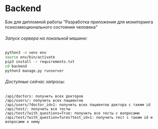 # Backend

Бэк для дипломной работы "Разработка приложения для мониторинга психоэмоционального состояния человека"

###### Запуск сервера на локальной машине:

```bash
python3 -m venv env
source env/bin/activate
pip3 install -r requirements.txt
cd backend
python3 manage.py runserver

```

###### Доступные сейчас запросы:
```url
/api/doctors: получить всех докторов
/api/users/: получить всех пациентов
/api/users/?doctor_id=1: получить всех пациентов доктора с таким id
/api/test/: получить все тесты
/api/test/?with_questions=True: получить все тесты с вопросами
/api/test/?with_question=Tures?test_id=1: получить тест с таким id и вопросами к нему
```
